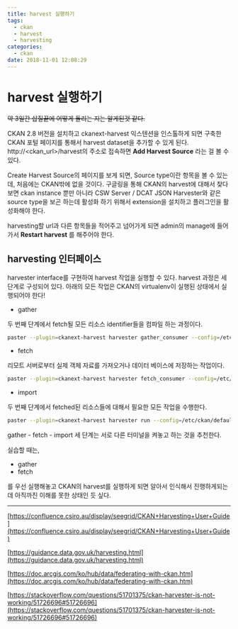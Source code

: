 ```yaml
---
title: harvest 실행하기
tags:
  - ckan
  - harvest
  - harvesting
categories:
  - ckan
date: 2018-11-01 12:08:29
---
```



# harvest 실행하기

~~약 3일간 삽질끝에 어떻게 돌리는 지는 알게된것 같다.~~ 

CKAN 2.8 버전을 설치하고 ckanext-harvest 익스텐션을 인스톨하게 되면 구축한 CKAN 포털 페이지를 통해서 harvest dataset을 추가할 수 있게 된다. http://<ckan_url>/harvest의 주소로 접속하면 **Add Harvest Source** 라는 걸 볼 수 있다. 

Create Harvest Source의 페이지를 보게 되면, Source type이란 항목을 볼 수 있는데, 처음에는 CKAN밖에 없을 것이다. 구글링을 통해 CKAN의 harvest에 대해서 찾다보면 ckan instance 뿐만 아니라 CSW Server / DCAT JSON Harvester와 같은 source type을 보곤 하는데 활성화 하기 위해서 extension을 설치하고 플러그인을 활성화해야 한다. 

harvesting할 url과 다른 항목들을 적어주고 넘어가게 되면 admin의 manage에 들어가서 **Restart harvest** 를 해주어야 한다.



## harvesting 인터페이스

harvester interface를 구현하여 harvest 작업을 실행할 수 있다. harvest 과정은 세 단계로 구성되어 있다. 아래의 모든 작업은 CKAN의 virtualenv이 실행된 상태에서 실행되어야 한다!

* gather

두 번째 단계에서 fetch될 모든 리소스 identifier들을 컴파일 하는 과정이다.

```sh
paster --plugin=ckanext-harvest harvester gather_consumer --config=/etc/ckan/default/production.ini
```

* fetch

리모트 서버로부터 실제 객체 자료를 가져오거나 데이터 베이스에 저장하는 작업이다.

```sh
paster --plugin=ckanext-harvest harvester fetch_consumer --config=/etc/ckan/default/production.ini
```

* import

두 번째 단계에서 fetched된 리소스들에 대해서 필요한 모든 작업을 수행한다.

```sh
paster --plugin=ckanext-harvest harvester run --config=/etc/ckan/default/production.ini
```

gather - fetch - import 세 단계는 서로 다른 터미널을 켜놓고 하는 것을 추천한다.  



실습할 때는, 

* gather
* fetch

를 우선 실행해놓고 CKAN의 harvest를 실행하게 되면 알아서 인식해서 진행하게되는데 아직까진 이해를 못한 상태인 듯 싶다.



<hr>

<Reference>

[https://confluence.csiro.au/display/seegrid/CKAN+Harvesting+User+Guide](https://confluence.csiro.au/display/seegrid/CKAN+Harvesting+User+Guide)

[https://guidance.data.gov.uk/harvesting.html](https://guidance.data.gov.uk/harvesting.html)

[https://doc.arcgis.com/ko/hub/data/federating-with-ckan.htm](https://doc.arcgis.com/ko/hub/data/federating-with-ckan.htm)

[https://stackoverflow.com/questions/51701375/ckan-harvester-is-not-working/51726696#51726696](https://stackoverflow.com/questions/51701375/ckan-harvester-is-not-working/51726696#51726696)





